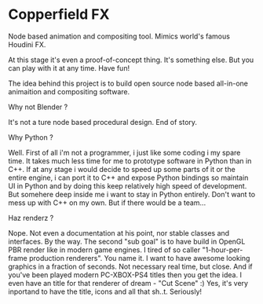 Copperfield FX
===========

Node based animation and compositing tool. Mimics world's famous Houdini FX.

At this stage it's even a proof-of-concept thing. It's something else. But you can play with it at any time. Have fun!

The idea behind this project is to build open source node based all-in-one animaition and compositing software.

Why not Blender ? 

It's not a ture node based procedural design. End of story.

Why Python ?

Well. First of all i'm not a programmer, i just like some coding i my spare time. It takes much less time for me to prototype software in Python than in C++. If at any stage i would decide to speed up some
parts of it or the entire engine, i can port it to C++ and expose Python bindings so maintain UI in Python and by doing
this keep relatively high speed of development. But somehere deep inside me i want to stay in Python entirely. Don't want
to mess up with C++ on my own. But if there would be a team...

Haz renderz ?

Nope. Not even a documentation at his point, nor stable classes and interfaces. By the way. The second "sub goal" is to have build in OpenGL PBR render like in modern game engines. I tired of so caller "1-hour-per-frame production renderers". You name it. I want to have awesome looking graphics in a fraction of seconds. Not necessary real time, but close. And if you've
been played modern PC-XBOX-PS4 titles then you get the idea. I even have an title for that renderer of dream - "Cut Scene" :)
Yes, it's very inportand to have the title, icons and all that sh..t. Seriously!
